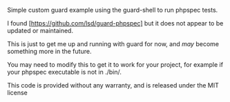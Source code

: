 Simple custom guard example using the guard-shell to run phpspec tests.

I found [https://github.com/lsd/guard-phpspec] but it does not appear to be updated or maintained.

This is just to get me up and running with guard for now, and *may* become something more in the future.


You may need to modify this to get it to work for your project, for example if your phpspec executable is not in ./bin/.



This code is provided without any warranty, and is released under the MIT license